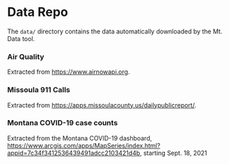 # Data Repo

The `data/` directory contains the data automatically downloaded by the
Mt. Data tool.

### Air Quality

Extracted from https://www.airnowapi.org.

### Missoula 911 Calls

Extracted from https://apps.missoulacounty.us/dailypublicreport/.

### Montana COVID-19 case counts

Extracted from the Montana COVID-19 dashboard, https://www.arcgis.com/apps/MapSeries/index.html?appid=7c34f3412536439491adcc2103421d4b, starting Sept. 18, 2021
